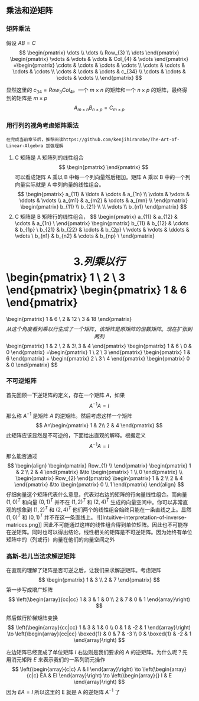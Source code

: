 ## 乘法和逆矩阵

### 矩阵乘法
假设 $AB=C$
$$
\begin{pmatrix}
\dots \\
\dots \\
Row_{3} \\
\dots
\end{pmatrix}
\begin{pmatrix} 
\vdots & \vdots & \vdots & Col_{4} & \vdots
\end{pmatrix}
=\begin{pmatrix} \cdots & \cdots & \cdots & \cdots \\ \cdots & \cdots & \cdots & \cdots \\ \cdots & \cdots & \cdots & c_{34} \\ \cdots & \cdots & \cdots & \cdots \\ \end{pmatrix}
$$

显然这里的 $c_{34}=Row_{3}Col_{4}$。一个 $m\times n$ 的矩阵和一个 $n\times p$ 的矩阵，最终得到的矩阵是 $m\times p$
$$
A_{m\times n}B_{n\times p}=C_{m\times p}
$$
### 用行列的视角考虑矩阵乘法
```ad-tip
在完成当前章节后，推荐阅读https://github.com/kenjihiranabe/The-Art-of-Linear-Algebra 加强理解
```

1. C 矩阵是 A 矩阵列的线性组合
$$
\begin{pmatrix}
\end{pmatrix}
$$
可以看成矩阵 A 乘以 B 中每一个列向量然后相加。矩阵 A 乘以 B 中的一个列向量实际就是 A 中列向量的线性组合。
$$
\begin{pmatrix}
a_{11} & \ldots & \cdots & a_{1n} \\
\vdots & \vdots & \ddots & \vdots \\
a_{m1} & a_{m2} & \cdots & a_{mn} \\
\end{pmatrix}
\begin{pmatrix}
b_{11}  \\
b_{21} \\ \\
\vdots \\
b_{n1}
\end{pmatrix}
$$
2. C 矩阵是 B 矩阵行的线性组合，
$$
\begin{pmatrix}
a_{11} & a_{12} & \cdots & a_{1n} \\
\end{pmatrix}
\begin{pmatrix}
b_{11} & b_{12} & \cdots & b_{1p} \\
b_{21} & b_{22} & \cdots & b_{2p} \\
\vdots & \vdots & \ddots & \vdots \\
b_{n1} & b_{n2} & \cdots & b_{np} \\
\end{pmatrix}

$$
3. 列乘以行
$$
\begin{pmatrix}
1 \\
2 \\
3
\end{pmatrix}
\begin{pmatrix}
1 & 6
\end{pmatrix}
=
\begin{pmatrix}
1 & 6 \\
2 & 12 \\
3 & 18
\end{pmatrix}
$$
从这个角度看列乘以行生成了一个矩阵，该矩阵是原矩阵的倍数矩阵。现在扩张到两列
$$
\begin{pmatrix}
1 & 2 \\
2  & 3\\
3 & 4
\end{pmatrix}
\begin{pmatrix}
1 & 6 \\
0 & 0
\end{pmatrix}
=\begin{pmatrix}
1 \\
2 \\
3
\end{pmatrix}
\begin{pmatrix}
1 & 6
\end{pmatrix}
+
\begin{pmatrix}
2 \\
3 \\
4
\end{pmatrix}
\begin{pmatrix}
0 & 0
\end{pmatrix}
$$

### 不可逆矩阵
首先回顾一下逆矩阵的定义，存在一个矩阵 $A$，如果
$$
A^{-1}A=I
$$
那么称 $A^{-1}$ 是矩阵 $A$ 的逆矩阵。然后考虑这样一个矩阵
$$
A=\begin{pmatrix}
1 & 2\\
2 & 4
\end{pmatrix}
$$
此矩阵应该显然是不可逆的，下面给出直观的解释。根据定义
$$
A^{-1}A=I
$$
那么能否通过
$$
\begin{align}
\begin{pmatrix}
Row_{1}  \\
\end{pmatrix}
\begin{pmatrix}
1 & 2 \\
2 & 4
\end{pmatrix}
&\to
\begin{pmatrix}
1 \\
0
\end{pmatrix} \\
\begin{pmatrix}
Row_{2}
\end{pmatrix}
\begin{pmatrix}
1 & 2 \\
2 & 4
\end{pmatrix}
&\to \begin{pmatrix}
0 \\
1
\end{pmatrix}
\end{align}
$$
仔细向量这个矩阵代表什么意思，代表对右边的矩阵的行向量线性组合。而向量 $(1,0)^T$ 和向量 $(0,1)^T$ 并不在 $(1,2)^T$ 和 $(2,4)^T$ 生成的向量空间中。你可以非常直观的想象到 $(1,2)^T$ 和 $(2,4)^T$ 他们两个的线性组合始终只能在一条直线之上。显然 $(1,0)^T$ 和 $(0,1)^T$ 并不在这一条直线上。
![[Intuitive-interpretation-of-inverse-matrices.png]]
因此不可能通过这样的线性组合得到单位矩阵。因此也不可能存在逆矩阵。同时也可以得出结论，线性相关的矩阵是不可逆矩阵。因为始终有单位矩阵中的（列或行）向量在他们的向量空间之外

### 高斯-若儿当法求解逆矩阵
在直观的理解了矩阵是否可逆之后，让我们来求解逆矩阵。考虑矩阵
$$
\begin{pmatrix}
1 & 3 \\
2 & 7
\end{pmatrix}
$$
第一步写成增广矩阵
$$
\left(\begin{array}{cc|cc}
  1 & 3 & 1 & 0 \\
  2 & 7 & 0 & 1
\end{array}\right)
$$

然后做行阶梯矩阵变换
$$
\left(\begin{array}{cc|cc}
1 & 3 & 1 & 0 \\
0 & 1 & -2 & 1
\end{array}\right)
\to
\left(\begin{array}{cc|cc}
\boxed{1} & 0 & 7 & -3 \\
0 & \boxed{1} & -2 & 1
\end{array}\right)
$$

左边矩阵已经变成了单位矩阵 $I$ 右边则是我们要求的 $A$ 的逆矩阵。为什么呢？先用消元矩阵 $E$ 来表示我们的一系列消元操作
$$
\left(\begin{array}{c|c}
A & I
\end{array}\right)
\to
\left(\begin{array}{c|c}
EA  & EI
\end{array}\right)
\to
\left(\begin{array}{}
I & E
\end{array}\right)
$$
因为 $EA=I$ 所以这里的 E 就是 A 的逆矩阵 $A^{-1}$ 了